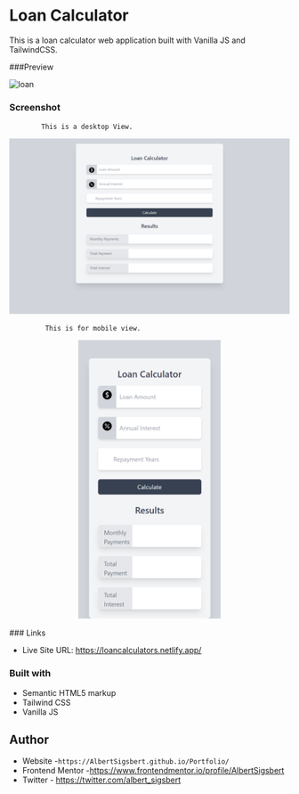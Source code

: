 # Loan Calculator

This is a loan calculator web application built with Vanilla JS and TailwindCSS.

###Preview

![loan](https://user-images.githubusercontent.com/66664314/117400615-b02a5f00-af0b-11eb-95c8-24442094a628.gif)

### Screenshot

            This is a desktop View.

<img src="dist/img/loan-calc-desktop.png">

             This is for mobile view.

<p align="center">
   <img src="dist/img/loan-calc-mobile.png" height="500px">
  </p>
### Links

- Live Site URL: https://loancalculators.netlify.app/

### Built with

- Semantic HTML5 markup
- Tailwind CSS
- Vanilla JS

## Author

- Website -`https://AlbertSigsbert.github.io/Portfolio/`
- Frontend Mentor -https://www.frontendmentor.io/profile/AlbertSigsbert
- Twitter - https://twitter.com/albert_sigsbert
